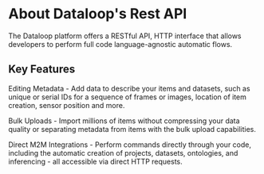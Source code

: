 # About Dataloop's Rest API
The Dataloop platform offers a RESTful API, HTTP interface that allows developers to perform full code language-agnostic automatic flows.

## Key Features
Editing Metadata -
Add data to describe your items and datasets, such as unique or serial IDs for a sequence of frames or images, location of item creation, sensor position and more.

Bulk Uploads -
Import millions of items without compressing your data quality or separating metadata from items with the bulk upload capabilities.

Direct M2M Integrations -
Perform commands directly through your code, including the automatic creation of projects, datasets, ontologies, and inferencing - all accessible via direct HTTP requests.
